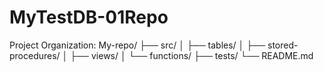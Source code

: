 # MyTestDB-01Repo

Project Organization:
My-repo/
├── src/
│   ├── tables/
│   ├── stored-procedures/
│   ├── views/
│   └── functions/
├── tests/
└── README.md